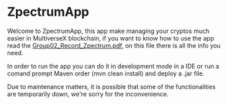 # ZpectrumApp

Welcome to ZpectrumApp, this app make managing your cryptos much easier in MultiverseX blockchain, if you want to know how to use the app read the [Group02_Record_Zpectrum.pdf](https://github.com/franmiyo/ZpectrumApp/blob/master/Group02_Record_Zpectrum.pdf), on this file there is all the info you need.

In order to run the app you can do it in development mode in a IDE or run a comand prompt Maven order (mvn clean install) and deploy a .jar file.

Due to maintenance matters, it is possible that some of the functionalities are temporarily down, we're sorry for the inconvenience.

